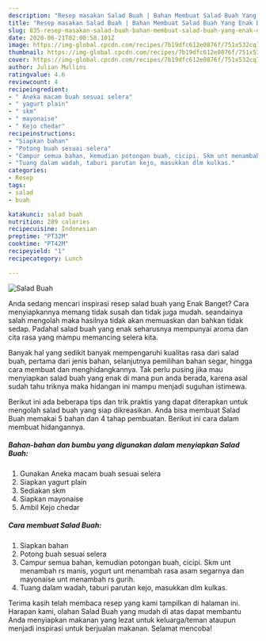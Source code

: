 ```yaml
---
description: "Resep masakan Salad Buah | Bahan Membuat Salad Buah Yang Enak Dan Lezat"
title: "Resep masakan Salad Buah | Bahan Membuat Salad Buah Yang Enak Dan Lezat"
slug: 835-resep-masakan-salad-buah-bahan-membuat-salad-buah-yang-enak-dan-lezat
date: 2020-06-21T02:00:58.101Z
image: https://img-global.cpcdn.com/recipes/7b19dfc612e0876f/751x532cq70/salad-buah-foto-resep-utama.jpg
thumbnail: https://img-global.cpcdn.com/recipes/7b19dfc612e0876f/751x532cq70/salad-buah-foto-resep-utama.jpg
cover: https://img-global.cpcdn.com/recipes/7b19dfc612e0876f/751x532cq70/salad-buah-foto-resep-utama.jpg
author: Julian Mullins
ratingvalue: 4.6
reviewcount: 4
recipeingredient:
- " Aneka macam buah sesuai selera"
- " yagurt plain"
- " skm"
- " mayonaise"
- " Kejo chedar"
recipeinstructions:
- "Siapkan bahan"
- "Potong buah sesuai selera"
- "Campur semua bahan, kemudian potongan buah, cicipi. Skm unt menambah rs manis, yogurt unt menambah rasa asam segarnya dan mayonaise unt menambah rs gurih."
- "Tuang dalam wadah, taburi parutan kejo, masukkan dlm kulkas."
categories:
- Resep
tags:
- salad
- buah

katakunci: salad buah 
nutrition: 289 calories
recipecuisine: Indonesian
preptime: "PT32M"
cooktime: "PT42M"
recipeyield: "1"
recipecategory: Lunch

---
```



![Salad Buah](https://img-global.cpcdn.com/recipes/7b19dfc612e0876f/751x532cq70/salad-buah-foto-resep-utama.jpg)

Anda sedang mencari inspirasi resep salad buah yang Enak Banget? Cara menyiapkannya memang tidak susah dan tidak juga mudah. seandainya salah mengolah maka hasilnya tidak akan memuaskan dan bahkan tidak sedap. Padahal salad buah yang enak seharusnya mempunyai aroma dan cita rasa yang mampu memancing selera kita.

Banyak hal yang sedikit banyak mempengaruhi kualitas rasa dari salad buah, pertama dari jenis bahan, selanjutnya pemilihan bahan segar, hingga cara membuat dan menghidangkannya. Tak perlu pusing jika mau menyiapkan salad buah yang enak di mana pun anda berada, karena asal sudah tahu triknya maka hidangan ini mampu menjadi suguhan istimewa.




Berikut ini ada beberapa tips dan trik praktis yang dapat diterapkan untuk mengolah salad buah yang siap dikreasikan. Anda bisa membuat Salad Buah memakai 5 bahan dan 4 tahap pembuatan. Berikut ini cara dalam membuat hidangannya.

<!--inarticleads1-->

##### Bahan-bahan dan bumbu yang digunakan dalam menyiapkan Salad Buah:

1. Gunakan  Aneka macam buah sesuai selera
1. Siapkan  yagurt plain
1. Sediakan  skm
1. Siapkan  mayonaise
1. Ambil  Kejo chedar




<!--inarticleads2-->

##### Cara membuat Salad Buah:

1. Siapkan bahan
1. Potong buah sesuai selera
1. Campur semua bahan, kemudian potongan buah, cicipi. Skm unt menambah rs manis, yogurt unt menambah rasa asam segarnya dan mayonaise unt menambah rs gurih.
1. Tuang dalam wadah, taburi parutan kejo, masukkan dlm kulkas.




Terima kasih telah membaca resep yang kami tampilkan di halaman ini. Harapan kami, olahan Salad Buah yang mudah di atas dapat membantu Anda menyiapkan makanan yang lezat untuk keluarga/teman ataupun menjadi inspirasi untuk berjualan makanan. Selamat mencoba!
